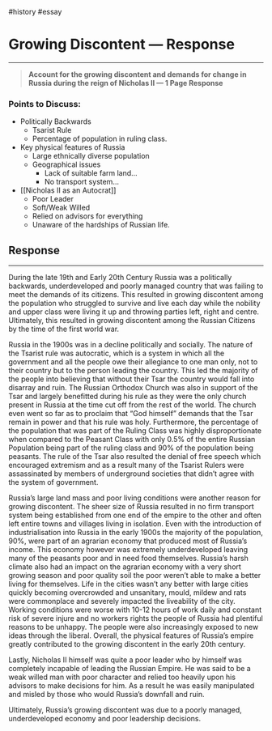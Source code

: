 #history #essay 
# Growing Discontent — Response
---


>  **Account for the growing discontent and demands for change in Russia during the reign of Nicholas II — 1 Page Response**


### Points to Discuss:

- Politically Backwards
    - Tsarist Rule
    - Percentage of population in ruling class.
- Key physical features of Russia
    - Large ethnically diverse population
    - Geographical issues
        - Lack of suitable farm land...
        - No transport system...
- [[Nicholas II as an Autocrat]]
    - Poor Leader
    - Soft/Weak Willed
    - Relied on advisors for everything
    - Unaware of the hardships of Russian life.

## Response

---

During the late 19th and Early 20th Century Russia was a politically backwards, underdeveloped and poorly managed country that was failing to meet the demands of its citizens. This resulted in growing discontent among the population who struggled to survive and live each day while the nobility and upper class were living it up and throwing parties left, right and centre. Ultimately, this resulted in growing discontent among the Russian Citizens by the time of the first world war. 

Russia in the 1900s was in a decline politically and socially. The nature of the Tsarist rule was autocratic, which is a system in which all the government and all the people owe their allegiance to one man only, not to their country but to the person leading the country. This led the majority of the people into believing that without their Tsar the country would fall into disarray and ruin. The Russian Orthodox Church was also in support of the Tsar and largely benefitted during his rule as they were the only church present in Russia at the time cut off from the rest of the world. The church even went so far as to proclaim that “God himself” demands that the Tsar remain in power and that his rule was holy. Furthermore, the percentage of the population that was part of the Ruling Class was highly disproportionate when compared to the Peasant Class with only 0.5% of the entire Russian Population being part of the ruling class and 90% of the population being peasants. The rule of the Tsar also resulted the denial of free speech which encouraged extremism and as a result many of the Tsarist Rulers were assassinated by members of underground societies that didn’t agree with the system of government. 

Russia’s large land mass and poor living conditions were another reason for growing discontent. The sheer size of Russia resulted in no firm transport system being established from one end of the empire to the other and often left entire towns and villages living in isolation. Even with the introduction of industrialisation into Russia in the early 1900s the majority of the population, 90%, were part of an agrarian economy that produced most of Russia’s income. This economy however was extremely underdeveloped leaving many of the peasants poor and in need food themselves. Russia’s harsh climate also had an impact on the agrarian economy with a very short growing season and poor quality soil the poor weren’t able to make a better living for themselves. Life in the cities wasn’t any better with large cities quickly becoming overcrowded and unsanitary, mould, mildew and rats were commonplace and severely impacted the liveability of the city. Working conditions were worse with 10-12 hours of work daily and constant risk of severe injure and no workers rights the people of Russia had plentiful reasons to be unhappy. The people were also increasingly exposed to new ideas through the liberal. Overall, the physical features of Russia’s empire greatly contributed to the growing discontent in the early 20th century. 

Lastly, Nicholas II himself was quite a poor leader who by himself was completely incapable of leading the Russian Empire. He was said to be a weak willed man with poor character and relied too heavily upon his advisors to make decisions for him. As a result he was easily manipulated and misled by those who would Russia’s downfall and ruin. 

Ultimately, Russia’s growing discontent was due to a poorly managed, underdeveloped economy and poor leadership decisions.